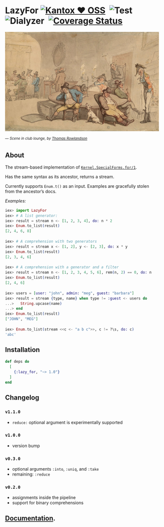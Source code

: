 # LazyFor [![Kantox ❤ OSS](https://img.shields.io/badge/❤-kantox_oss-informational.svg)](https://kantox.com/)  ![Test](https://github.com/am-kantox/lazy_for/workflows/Test/badge.svg)  ![Dialyzer](https://github.com/am-kantox/lazy_for/workflows/Dialyzer/badge.svg)  [![Coverage Status](https://coveralls.io/repos/github/am-kantox/lazy_for/badge.svg?branch=master)](https://coveralls.io/github/am-kantox/lazy_for?branch=master)

![Scene in club lounge, by Thomas Rowlandson](https://raw.githubusercontent.com/am-kantox/lazy_for/master/stuff/1118px-British_club_scene.jpg)

<sup>— _Scene in club lounge, by [Thomas Rowlandson](https://en.wikipedia.org/wiki/Thomas_Rowlandson)_</sup>

## About

The stream-based implementation of [`Kernel.SpecialForms.for/1`](https://hexdocs.pm/elixir/master/Kernel.SpecialForms.html?#for/1).

Has the same syntax as its ancestor, returns a stream.

Currently supports `Enum.t()` as an input. Examples are gracefully stolen from the ancestor’s docs.

_Examples:_

```elixir
iex> import LazyFor
iex> # A list generator:
iex> result = stream n <- [1, 2, 3, 4], do: n * 2
iex> Enum.to_list(result)
[2, 4, 6, 8]

iex> # A comprehension with two generators
iex> result = stream x <- [1, 2], y <- [2, 3], do: x * y
iex> Enum.to_list(result)
[2, 3, 4, 6]

iex> # A comprehension with a generator and a filter
iex> result = stream n <- [1, 2, 3, 4, 5, 6], rem(n, 2) == 0, do: n
iex> Enum.to_list(result)
[2, 4, 6]

iex> users = [user: "john", admin: "meg", guest: "barbara"]
iex> result = stream {type, name} when type != :guest <- users do
...>   String.upcase(name)
...> end
iex> Enum.to_list(result)
["JOHN", "MEG"]

iex> Enum.to_list(stream <<c <- "a b c">>, c != ?\s, do: c)
'abc'
```

## Installation

```elixir
def deps do
  [
    {:lazy_for, "~> 1.0"}
  ]
end
```

## Changelog

### `v1.1.0`

- `reduce:` optional argument is experimentally supported

### `v1.0.0`

- version bump

### `v0.3.0`

- optional arguments `:into`, `:uniq`, and `:take`
- remaining: `:reduce`

### `v0.2.0`

- assignments inside the pipeline
- support for binary comprehensions

## [Documentation](https://hexdocs.pm/lazy_for).

